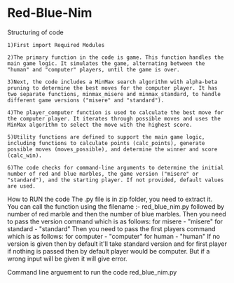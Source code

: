 # Red-Blue-Nim


Structuring of code

    1)First import Required Modules
    
    2)The primary function in the code is game. This function handles the main game logic. It simulates the game, alternating between the "human" and "computer" players, until the game is over.
   
    3)Next, the code includes a MinMax search algorithm with alpha-beta pruning to determine the best moves for the computer player. It has two separate functions, minmax_misere and minmax_standard, to handle different game versions ("misere" and "standard").
  
    4)The player_computer function is used to calculate the best move for the computer player. It iterates through possible moves and uses the MinMax algorithm to select the move with the highest score.
  
    5)Utility functions are defined to support the main game logic, including functions to calculate points (calc_points), generate possible moves (moves_possible), and determine the winner and score (calc_win).
   
    6)The code checks for command-line arguments to determine the initial number of red and blue marbles, the game version ("misere" or "standard"), and the starting player. If not provided, default values are used.

How to RUN the code 
    The .py file is in zip folder, you need to extract it.  
	You can call the function using the filename :- red_blue_nim.py followed by number of red marble and then the number of blue marbles.
	Then you need to pass the version command which is as follows:
            for misere - "misere"
            for standard - "standard"
    Then you need to pass the first players command which is as follows:
            for computer - "computer"
            for human - "human"
	If no version is given then by default it'll take standard version and for first player if nothing is passed then by default player would be computer. 
	But if a wrong input will be given it will give error.	
	
Command line arguement to run the code
	red_blue_nim.py <num-red> <num-blue> <version> <first-player>

